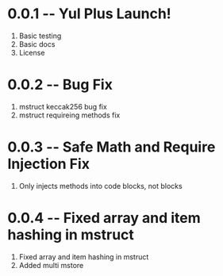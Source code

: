 # 0.0.1 -- Yul Plus Launch!

1. Basic testing
2. Basic docs
3. License

# 0.0.2 -- Bug Fix

1. mstruct keccak256 bug fix
2. mstruct requireing methods fix

# 0.0.3 -- Safe Math and Require Injection Fix

1. Only injects methods into code blocks, not blocks

# 0.0.4 -- Fixed array and item hashing in mstruct

1. Fixed array and item hashing in mstruct
2. Added multi mstore
